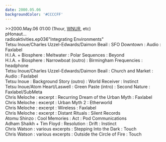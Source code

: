 ```yaml
---
date: 2000.05.06
backgroundColor: '#CCCCFF'
---
```


\>>2000.May.06 01:00 (1hour, [WNUR](http://www.wnur.org/), etc)  
pHonaut...  
radioaktivities.ep036"Integrating Environments"  
Tetsu Inoue/Charles Uzzel-Edwards/Daimon Beail : SFO Downtown : Audio : Faxlabel  
H.I.A. + Biosphere : Meltwater : Polar Sequences : Beyond  
H.I.A. + Biosphere : Narrowboat (outro) : Birmingham Frequencies : headphone  
Tetsu Inoue/Charles Uzzel-Edwards/Daimon Beail : Church and Market : Audio : Faxlabel  
Tetsu Inoue : Background Story (outro) : World Receiver : Instinct  
Tetsu Inoue/Atom Heart/Laswell : Green Paste (intro) : Second Nature : Faxlabel/SubMeta  
Chris Meloche : excerpt : Recurring Dream of the Urban Myth : Faxlabel  
Chris Meloche : excerpt : Urban Myth 2 : Etherworld  
Chris Meloche : excerpt : Wireless : Faxlabel  
Chris Meloche : excerpt : Distant Rituals : Silent Records  
Atomu Shinzo : Cool Memories : Act : Pod Communications  
Adham Shaikh + Tim Floyd : Resolution : Drift : Instinct  
Chris Watson : various excerpts : Stepping Into the Dark : Touch  
Chris Watson : various excerpts : Outside the Circle of Fire : Touch